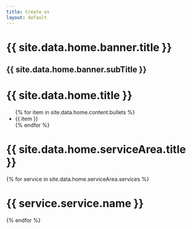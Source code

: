 ```yaml
---
title: Créate es
layout: default
---
```

<div class="home-banner">
  <div>
    <h1>{{ site.data.home.banner.title }}</h1>
    <h2>{{ site.data.home.banner.subTitle }}</h2>
  </div>
</div>

<div class="home-content">
  <div class="title-container">
    <h1>
      {{ site.data.home.title }}
    </h1>
  </div>
  <div class="bullet-container">
    <div class="bullets">
      <ul>
      {% for item in site.data.home.content.bullets %}
          <li>{{ item }}</li>
      {% endfor %}
      </ul>
    </div>
    <div class="bullet-photo">
    </div>
  </div>
</div>

<div class="services-container">
  <div class="title-container">
    <h1>
      {{ site.data.home.serviceArea.title }}
    </h1>
  </div>
  <div class="services">
    {% for service in site.data.home.serviceArea.services %}
    <div class="{{ service.service.type }}">
      <h1>{{ service.service.name }}</h1>      
    </div>
    {% endfor %}
  </div>
</div>
